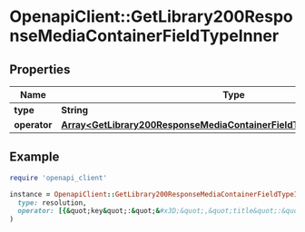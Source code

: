 # OpenapiClient::GetLibrary200ResponseMediaContainerFieldTypeInner

## Properties

| Name | Type | Description | Notes |
| ---- | ---- | ----------- | ----- |
| **type** | **String** |  | [optional] |
| **operator** | [**Array&lt;GetLibrary200ResponseMediaContainerFieldTypeInnerOperatorInner&gt;**](GetLibrary200ResponseMediaContainerFieldTypeInnerOperatorInner.md) |  | [optional] |

## Example

```ruby
require 'openapi_client'

instance = OpenapiClient::GetLibrary200ResponseMediaContainerFieldTypeInner.new(
  type: resolution,
  operator: [{&quot;key&quot;:&quot;&#x3D;&quot;,&quot;title&quot;:&quot;is&quot;}]
)
```

